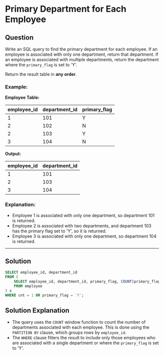 
# Primary Department for Each Employee

## Question

Write an SQL query to find the primary department for each employee. If an employee is associated with only one department, return that department. If an employee is associated with multiple departments, return the department where the `primary_flag` is set to 'Y'.

Return the result table in **any order**.

### Example:

**Employee Table:**

| employee_id | department_id | primary_flag |
|-------------|---------------|--------------|
| 1           | 101           | Y            |
| 2           | 102           | N            |
| 2           | 103           | Y            |
| 3           | 104           | N            |

**Output:**

| employee_id | department_id |
|-------------|---------------|
| 1           | 101           |
| 2           | 103           |
| 3           | 104           |

### Explanation:

- Employee 1 is associated with only one department, so department 101 is returned.
- Employee 2 is associated with two departments, and department 103 has the primary flag set to 'Y', so it is returned.
- Employee 3 is associated with only one department, so department 104 is returned.

---

## Solution

```sql
SELECT employee_id, department_id
FROM (
    SELECT employee_id, department_id, primary_flag, COUNT(primary_flag) OVER(PARTITION BY employee_id) AS cnt
    FROM employee
) x
WHERE cnt = 1 OR primary_flag = 'Y';
```

## Solution Explanation

- The query uses the `COUNT` window function to count the number of departments associated with each employee. This is done using the `PARTITION BY` clause, which groups rows by `employee_id`.
- The `WHERE` clause filters the result to include only those employees who are associated with a single department or where the `primary_flag` is set to 'Y'.
